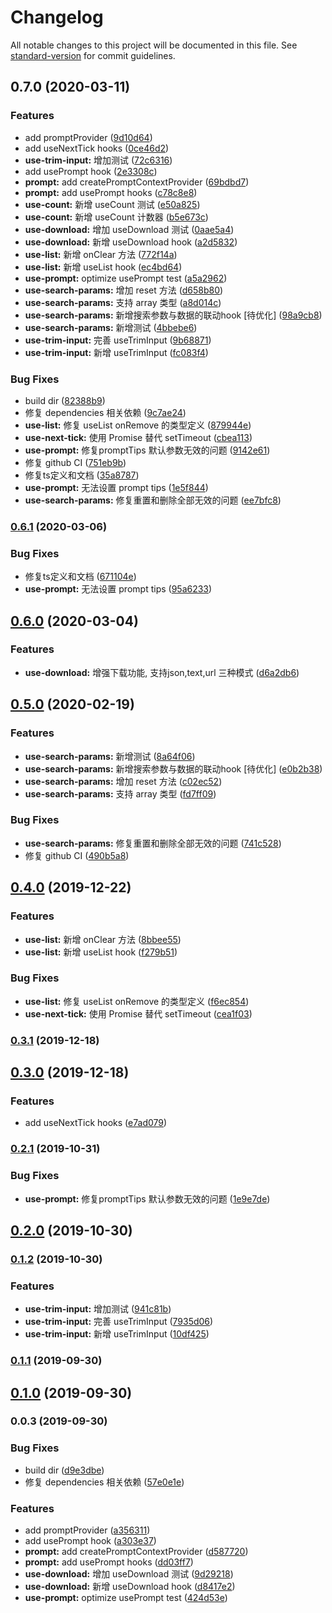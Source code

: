 # Changelog

All notable changes to this project will be documented in this file. See [standard-version](https://github.com/conventional-changelog/standard-version) for commit guidelines.

## 0.7.0 (2020-03-11)


### Features

* add promptProvider ([9d10d64](https://github.com/lijinke666/react-7h-hooks/commit/9d10d64910d66630724d7b563c696dd1aa7e4833))
* add useNextTick hooks ([0ce46d2](https://github.com/lijinke666/react-7h-hooks/commit/0ce46d29f6486bc8256b8dfbfb73b15009993050))
* **use-trim-input:** 增加测试 ([72c6316](https://github.com/lijinke666/react-7h-hooks/commit/72c63169b427869298d3c47b9ff61414a07428c1))
* add usePrompt hook ([2e3308c](https://github.com/lijinke666/react-7h-hooks/commit/2e3308c3ee1e3f9e9388620a160295fdb8bbd4d3))
* **prompt:** add createPromptContextProvider ([69bdbd7](https://github.com/lijinke666/react-7h-hooks/commit/69bdbd7b799c66f1b3a7d228d9d404d38a3ea71a))
* **prompt:** add usePrompt hooks ([c78c8e8](https://github.com/lijinke666/react-7h-hooks/commit/c78c8e89c8205c6aa495bf18e17b74f4517b3c8f))
* **use-count:** 新增 useCount 测试 ([e50a825](https://github.com/lijinke666/react-7h-hooks/commit/e50a82598681b7f8d5e41ed6a149375cc804403b))
* **use-count:** 新增 useCount 计数器 ([b5e673c](https://github.com/lijinke666/react-7h-hooks/commit/b5e673c9888b9ede4ecbe9dbbfaae5425d2241a9))
* **use-download:** 增加 useDownload 测试 ([0aae5a4](https://github.com/lijinke666/react-7h-hooks/commit/0aae5a4051c2877680b8c0e3eba9be43708bef42))
* **use-download:** 新增 useDownload hook ([a2d5832](https://github.com/lijinke666/react-7h-hooks/commit/a2d58325815965077a8e0dbea0f740f9b10afceb))
* **use-list:** 新增 onClear 方法 ([772f14a](https://github.com/lijinke666/react-7h-hooks/commit/772f14ad1c560254c7a61932dcb70dfcd8232334))
* **use-list:** 新增 useList hook ([ec4bd64](https://github.com/lijinke666/react-7h-hooks/commit/ec4bd64282d54ce20ba64ee6f89a6434d7da2271))
* **use-prompt:** optimize usePrompt test ([a5a2962](https://github.com/lijinke666/react-7h-hooks/commit/a5a2962f008cf37361a5ab908eaad3c985840326))
* **use-search-params:** 增加 reset 方法 ([d658b80](https://github.com/lijinke666/react-7h-hooks/commit/d658b80397d8fbe61ab6d6b09661449e0d172d73))
* **use-search-params:** 支持 array 类型 ([a8d014c](https://github.com/lijinke666/react-7h-hooks/commit/a8d014cdcfb62b5c3e59392099cd3448f4bd34dd))
* **use-search-params:** 新增搜索参数与数据的联动hook [待优化] ([98a9cb8](https://github.com/lijinke666/react-7h-hooks/commit/98a9cb8600a20f5374b7548fea2bec8d226d366d))
* **use-search-params:** 新增测试 ([4bbebe6](https://github.com/lijinke666/react-7h-hooks/commit/4bbebe6eaea3e8c8deddad93f3918d0836de258a))
* **use-trim-input:** 完善 useTrimInput ([9b68871](https://github.com/lijinke666/react-7h-hooks/commit/9b68871ed8fe345d1df5d1263ea3deea84738dde))
* **use-trim-input:** 新增 useTrimInput ([fc083f4](https://github.com/lijinke666/react-7h-hooks/commit/fc083f4bb46f3077581efac45849f7233fc9ea3b))


### Bug Fixes

* build dir ([82388b9](https://github.com/lijinke666/react-7h-hooks/commit/82388b9fd234f4c9ad058419d06be47caccbad42))
* 修复 dependencies 相关依赖 ([9c7ae24](https://github.com/lijinke666/react-7h-hooks/commit/9c7ae245d4552a75135ae956fe99511d555f6e2e))
* **use-list:** 修复 useList onRemove 的类型定义 ([879944e](https://github.com/lijinke666/react-7h-hooks/commit/879944e01e2a2c6e8601e57bac646d37aff7dc50))
* **use-next-tick:** 使用 Promise 替代 setTimeout ([cbea113](https://github.com/lijinke666/react-7h-hooks/commit/cbea113d1690a8506b4c08a3a8534230c3ba6f6d))
* **use-prompt:** 修复promptTips 默认参数无效的问题 ([9142e61](https://github.com/lijinke666/react-7h-hooks/commit/9142e617b26fee78f0a6526215fc111d4c7c2b8e))
* 修复 github CI ([751eb9b](https://github.com/lijinke666/react-7h-hooks/commit/751eb9b79be56672d8f27c63bb8c4d70f6a5116b))
* 修复ts定义和文档 ([35a8787](https://github.com/lijinke666/react-7h-hooks/commit/35a87871386845653ce53b0befa39e6442e0ef6c))
* **use-prompt:** 无法设置 prompt tips ([1e5f844](https://github.com/lijinke666/react-7h-hooks/commit/1e5f8442f202e56d0054f12ed3bb766f8c728290))
* **use-search-params:** 修复重置和删除全部无效的问题 ([ee7bfc8](https://github.com/lijinke666/react-7h-hooks/commit/ee7bfc85c2e9c2f5ba0c86fb504c2edaf3766ee4))

### [0.6.1](https://github.com/lijinke666/react-7h-hooks/compare/v0.6.0...v0.6.1) (2020-03-06)


### Bug Fixes

* 修复ts定义和文档 ([671104e](https://github.com/lijinke666/react-7h-hooks/commit/671104ecf3edc5e37c0f5a7c030001007950be69))
* **use-prompt:** 无法设置 prompt tips ([95a6233](https://github.com/lijinke666/react-7h-hooks/commit/95a6233059342ba474959684b868422c17845032))

## [0.6.0](https://github.com/lijinke666/react-7h-hooks/compare/v0.5.0...v0.6.0) (2020-03-04)

### Features

* **use-download:**  增强下载功能, 支持json,text,url 三种模式 ([d6a2db6](https://github.com/lijinke666/react-7h-hooks/commit/d5a2db656a1fe892927939eeb766d4a762118f1f))

## [0.5.0](https://github.com/lijinke666/react-7h-hooks/compare/v0.4.0...v0.5.0) (2020-02-19)


### Features

* **use-search-params:** 新增测试 ([8a64f06](https://github.com/lijinke666/react-7h-hooks/commit/8a64f06be0f1cf0cfcedf345cadff3bd891fc573))
* **use-search-params:** 新增搜索参数与数据的联动hook [待优化] ([e0b2b38](https://github.com/lijinke666/react-7h-hooks/commit/e0b2b380ba5042948bed356f9bea3dc22822aa06))
* **use-search-params:** 增加 reset 方法 ([c02ec52](https://github.com/lijinke666/react-7h-hooks/commit/c02ec52cea9a8345ea294c19659dcedeea1545ee))
* **use-search-params:** 支持 array 类型 ([fd7ff09](https://github.com/lijinke666/react-7h-hooks/commit/fd7ff09456ef63dcb92b517bddda89ff94cb5383))


### Bug Fixes

* **use-search-params:** 修复重置和删除全部无效的问题 ([741c528](https://github.com/lijinke666/react-7h-hooks/commit/741c52841779ed7c5824059de7b50855d1a55ce0))
* 修复 github CI ([490b5a8](https://github.com/lijinke666/react-7h-hooks/commit/490b5a858336ba218fb94437cfa8111472f8f640))

## [0.4.0](https://github.com/lijinke666/react-7h-hooks/compare/v0.3.1...v0.4.0) (2019-12-22)


### Features

* **use-list:** 新增 onClear 方法 ([8bbee55](https://github.com/lijinke666/react-7h-hooks/commit/8bbee5511230f35a95a6352c7ea4b14d067aeafb))
* **use-list:** 新增 useList hook ([f279b51](https://github.com/lijinke666/react-7h-hooks/commit/f279b5138cf5f9c5f0be3651e02fcd10b9bbd2a3))


### Bug Fixes

* **use-list:** 修复 useList onRemove 的类型定义 ([f6ec854](https://github.com/lijinke666/react-7h-hooks/commit/f6ec854693150cfc1ca20b1dd4a309acc3e9b587))
* **use-next-tick:** 使用 Promise 替代 setTimeout ([cea1f03](https://github.com/lijinke666/react-7h-hooks/commit/cea1f03afd31f1f6772d663b317303168d6d9bcb))

### [0.3.1](https://github.com/lijinke666/react-7h-hooks/compare/v0.3.0...v0.3.1) (2019-12-18)

## [0.3.0](https://github.com/lijinke666/react-7h-hooks/compare/v0.2.1...v0.3.0) (2019-12-18)


### Features

* add useNextTick hooks ([e7ad079](https://github.com/lijinke666/react-7h-hooks/commit/e7ad07971ff765a0cfe122a0b3c90cdcec08f9fc))

### [0.2.1](https://github.com/lijinke666/react-7h-hooks/compare/v0.2.0...v0.2.1) (2019-10-31)


### Bug Fixes

* **use-prompt:** 修复promptTips 默认参数无效的问题 ([1e9e7de](https://github.com/lijinke666/react-7h-hooks/commit/1e9e7de5162b05533d3cbe85d7cd764004793623))

## [0.2.0](https://github.com/lijinke666/react-7h-hooks/compare/v0.1.2...v0.2.0) (2019-10-30)

### [0.1.2](https://github.com/lijinke666/react-7h-hooks/compare/v0.1.1...v0.1.2) (2019-10-30)


### Features

* **use-trim-input:** 增加测试 ([941c81b](https://github.com/lijinke666/react-7h-hooks/commit/941c81b))
* **use-trim-input:** 完善 useTrimInput ([7935d06](https://github.com/lijinke666/react-7h-hooks/commit/7935d06))
* **use-trim-input:** 新增 useTrimInput ([10df425](https://github.com/lijinke666/react-7h-hooks/commit/10df425))

### [0.1.1](https://github.com/lijinke666/react-7h-hooks/compare/v0.1.0...v0.1.1) (2019-09-30)

## [0.1.0](https://github.com/lijinke666/react-7h-hooks/compare/v0.0.3...v0.1.0) (2019-09-30)

### 0.0.3 (2019-09-30)


### Bug Fixes

* build dir ([d9e3dbe](https://github.com/lijinke666/react-7h-hooks/commit/d9e3dbe))
* 修复 dependencies 相关依赖 ([57e0e1e](https://github.com/lijinke666/react-7h-hooks/commit/57e0e1e))


### Features

* add promptProvider ([a356311](https://github.com/lijinke666/react-7h-hooks/commit/a356311))
* add usePrompt hook ([a303e37](https://github.com/lijinke666/react-7h-hooks/commit/a303e37))
* **prompt:** add createPromptContextProvider ([d587720](https://github.com/lijinke666/react-7h-hooks/commit/d587720))
* **prompt:** add usePrompt hooks ([dd03ff7](https://github.com/lijinke666/react-7h-hooks/commit/dd03ff7))
* **use-download:** 增加 useDownload 测试 ([9d29218](https://github.com/lijinke666/react-7h-hooks/commit/9d29218))
* **use-download:** 新增 useDownload hook ([d8417e2](https://github.com/lijinke666/react-7h-hooks/commit/d8417e2))
* **use-prompt:** optimize usePrompt test ([424d53e](https://github.com/lijinke666/react-7h-hooks/commit/424d53e))
